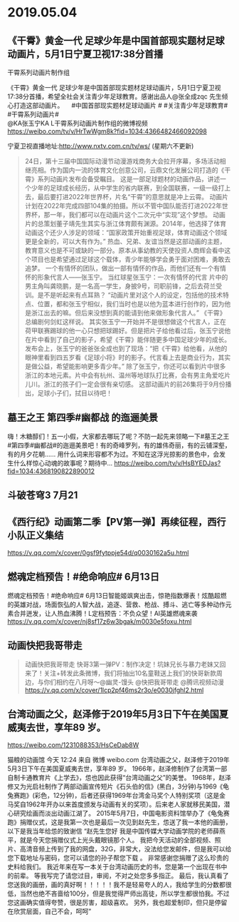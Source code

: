 # 2019.05.04

## 《干霄》黄金一代 足球少年是中国首部现实题材足球动画片，5月1日宁夏卫视17:38分首播

干霄系列动画片制作组   

《干霄》黄金一代 足球少年是中国首部现实题材足球动画片，5月1日宁夏卫视17:38分首播，希望全社会关注青少年足球教育。感谢出品人@张全成zqc  先生倾心打造这部动画片。
　#中国首部现实题材足球动画片 #   #关注青少年足球教育#  #干霄系列动画片#  
@KA张玉宁KA L干霄系列动画片制作组的微博视频 
https://weibo.com/tv/v/HrTwWgm8k?fid=1034:4366482466092098

宁夏卫视直播地址:http://www.nxtv.com.cn/tv/ws/ (星期六不更新)

>24日，第十三届中国国际动漫节动漫游戏商务大会拉开序幕，多场活动相继亮相。作为国内一流的体育文化创意公司，云鼎文化发展公司打造的《干霄》系列动画片发布会备受瞩目。
这是一部足球题材的动画作品，讲述一个少年的足球成长经历，从中学生的省内联赛，到全国联赛，一级一级打上去，最后要打进2022年世界杯，片名“干霄”的意思就是冲上云霄。
动画片计划在2022年完成四部104集的拍摄。所以不管中国队能否打进2022年世界杯，那一年，我们都可以在动画片这个二次元中“实现”这个梦想。
动画片的总策划董子靖先生其实与浙江体育颇有渊源。2014年，他选择了体育动画这个还少人涉足的领域：“国家政策开始重视足球，体育动画这个领域更是全新的，可以大有作为。”
热血、兄弟、友谊当然是这部动画的主题，教育意义也是不可或缺的一部分。原本从事幼教的天使投资人商辉会看中这个项目也是希望通过足球这个载体，青少年能够学会勇于面对困难，勇敢去追梦。
一个有情怀的团队，做出一部有情怀的作品，而他们还有一个有情怀的形象代言人——张玉宁。
当红球星张玉宁：一次有情怀的代言 
片中的男主角叫龚晓鹏，是一名高一学生，身披9号，司职前锋，之后去荷兰受训。是不是听起来有点耳熟？
“动画片里对这个人的设定，包括他的技术特点、位置，都和张玉宁相似，我们当时也是以他为蓝本进行创作的，因为他是浙江出去的嘛。但后来没想到真的能请到他来做形象代言人。” 《干霄》总编剧何剑虹这样说。
其实张玉宁一开始并不是很想做这个代言人，正在荷甲联赛踢球的他一心只想把球踢好。但是把片子给他看过后，张玉宁说他在片中看到了自己的影子，希望《干霄》能伴随更多中国足球少年的成长。
发布会上，张玉宁的爸爸张全成也到了现场：“把《干霄》给他看，从他的眼神里看到四五岁看《足球小将》时的影子。代言看上去是商业行为，其实是做公益，希望能影响更多青少年。”
除了张玉宁，你还可以看到片中很多浙江的本地元素。片中会有杭州、温州等地球队打比赛，会有男主角爱吃片儿川。浙江的孩子们一定会很有亲切感。
这部动画片的前26集将于9月份播出，足球小子们，拭目以待吧！



## 墓王之王 第四季#幽都战 的迤逦美景 
嗨！木糖醇们！五一小假，大家都去哪玩了呢？不防一起先来领略一下#墓王之王#第四季#幽都战#的迤逦美景吧！有的奇峰罗列，有的雄伟奇丽，有的云铺深壑，有的月夕花朝......
用什么词来形容都不为过。不知在这浮光掠影的景色中，会发生什么样惊心动魂的故事呢？期待中...
https://weibo.com/tv/v/HsBYEDJas?fid=1034:4368190822890012
## 斗破苍穹3  7月21

## 《西行纪》动画第二季【PV第一弹】再续征程，西行小队正义集结
https://v.qq.com/x/cover/0gsf9fytppje54d/q0030162a5u.html

## 燃魂定档预告！#绝命响应# 6月13日
燃魂定档预告！#绝命响应# 6月13日智能姬飒爽出击，惊艳指数爆表！炫酷超燃的英雄对战，场面恢弘的人智大战，追逐、营救、枪战、搏斗、逃亡等多种动作元素合并迸发，让人热血沸腾！L定档预告：不负众望！AI英雄燃魂来袭 ​​​​ 
https://v.qq.com/x/cover/nj8sf17z6w3bgak/m0030e5foxu.html
## 动画快把我哥带走 
>动画快把我哥带走 快哥3第一弹PV：制作决定！坑妹兄长与暴力老妹又回来了！关注+转发此条微博，我们将抽出10名童鞋送上我们的快哥新款周边，与你们相约在八月呀～@幽灵-馒头 @快把我哥带走 @腾讯视频动漫
https://v.qq.com/x/cover/1lcp2pf46ms2r3o/e0030jfghl2.html

## 台湾动画之父，赵泽修于2019年5月3日下午在美国夏威夷去世，享年89 岁。
https://weibo.com/1231088353/HsCeDab8W

 猫粮的动画馆
今天 12:24 来自 微博 weibo.com
台湾动画之父，赵泽修于2019年5月3日下午在美国夏威夷去世，享年89 岁。
    1966年，赵泽修制作了台湾第一部自制卡通教育片《上学去》，怹也因此获得“台湾动画之父”的美誉。
    1968年，赵泽修又为光启社制作了两部动画宣传短片《石头伯的信》(黑白，3分钟)与1969《龟兔赛跑》(彩色，12分钟)，后者还获得1969年台湾金马奖个人特别奖项（这是金马奖自1962年开办以来首度颁发与动画有关的奖项）。后来老人家就移民美国，潜心研究绘画而淡出动画江湖了。
      2015年5月7日，中国电影资料馆举办了《龟兔赛跑》捐赠仪式，这是我第一次也是最后一次见到赵先生，怹送了我一本他的画册，以下是我当年给怹的致谢信
    “赵先生您好
    我是中国传媒大学动画学院的老师薛燕平，就是今天您捐赠仪式上光头戴眼镜那个人。
我把今天活动的全部视频、照片、高清音频上传到了我的网盘，32G，非常大，没法给您发邮件，但是我可以给您下载地址与密码，您可以请您的孙子帮您下载 。
    非常感谢您捐赠了这么珍贵的史料给我们。
    我近年来在写一本关于台湾动画历史的书，您是第一个出现在书中的前辈。
    等我写完了请您过目，审阅，不对之处您多多指正。
    最后，我认真看了您送我的画册，画的真好啊！！！！！我不是轻易夸人的人，我给学生的分数都很低，当然也绝不吝啬给100分，但是我觉得严师出高徒，所以学生都很怕我。不过您这画确实值得夸赞，很是厉害，超级喜欢。
    另外，我也超爱制印，但只是停留在欣赏层面，自己不会，呵呵” 


 